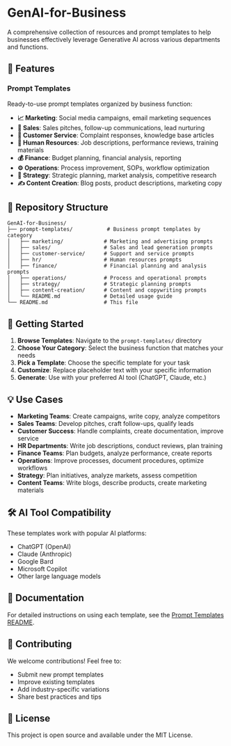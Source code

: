 # GenAI-for-Business

A comprehensive collection of resources and prompt templates to help businesses effectively leverage Generative AI across various departments and functions.

## 🚀 Features

### Prompt Templates
Ready-to-use prompt templates organized by business function:

- **📈 Marketing**: Social media campaigns, email marketing sequences
- **💼 Sales**: Sales pitches, follow-up communications, lead nurturing
- **🎯 Customer Service**: Complaint responses, knowledge base articles
- **👥 Human Resources**: Job descriptions, performance reviews, training materials
- **💰 Finance**: Budget planning, financial analysis, reporting
- **⚙️ Operations**: Process improvement, SOPs, workflow optimization
- **🎯 Strategy**: Strategic planning, market analysis, competitive research
- **✍️ Content Creation**: Blog posts, product descriptions, marketing copy

## 📁 Repository Structure

```
GenAI-for-Business/
├── prompt-templates/           # Business prompt templates by category
│   ├── marketing/             # Marketing and advertising prompts
│   ├── sales/                 # Sales and lead generation prompts
│   ├── customer-service/      # Support and service prompts
│   ├── hr/                    # Human resources prompts
│   ├── finance/               # Financial planning and analysis prompts
│   ├── operations/            # Process and operational prompts
│   ├── strategy/              # Strategic planning prompts
│   ├── content-creation/      # Content and copywriting prompts
│   └── README.md              # Detailed usage guide
└── README.md                  # This file
```

## 🎯 Getting Started

1. **Browse Templates**: Navigate to the `prompt-templates/` directory
2. **Choose Your Category**: Select the business function that matches your needs
3. **Pick a Template**: Choose the specific template for your task
4. **Customize**: Replace placeholder text with your specific information
5. **Generate**: Use with your preferred AI tool (ChatGPT, Claude, etc.)

## 💡 Use Cases

- **Marketing Teams**: Create campaigns, write copy, analyze competitors
- **Sales Teams**: Develop pitches, craft follow-ups, qualify leads
- **Customer Success**: Handle complaints, create documentation, improve service
- **HR Departments**: Write job descriptions, conduct reviews, plan training
- **Finance Teams**: Plan budgets, analyze performance, create reports
- **Operations**: Improve processes, document procedures, optimize workflows
- **Strategy**: Plan initiatives, analyze markets, assess competition
- **Content Teams**: Write blogs, describe products, create marketing materials

## 🛠️ AI Tool Compatibility

These templates work with popular AI platforms:
- ChatGPT (OpenAI)
- Claude (Anthropic)
- Google Bard
- Microsoft Copilot
- Other large language models

## 📖 Documentation

For detailed instructions on using each template, see the [Prompt Templates README](./prompt-templates/README.md).

## 🤝 Contributing

We welcome contributions! Feel free to:
- Submit new prompt templates
- Improve existing templates
- Add industry-specific variations
- Share best practices and tips

## 📄 License

This project is open source and available under the MIT License.